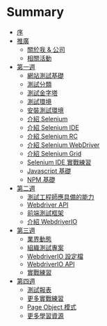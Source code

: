 # Summary

* [序](README.md)
* [推廣]()
  * [關於我 & 公司](promotion/about-me.md)
  * [相關活動](promotion/activity.md)
* [第一週]()
  * [網站測試基礎]()
  * [測試分類](foundation/categories.md)
  * [測試金字塔](foundation/test-pyramid.md)
  * [測試環境](foundation/test-env.md)
  * [安裝測試環境](install/README.md)
  * [介紹 Selenium](selenium/README.md)
  * [介紹 Selenium IDE](selenium/selenium-ide.md)
  * [介紹 Selenium RC](selenium/selenium-rc.md)
  * [介紹 Selenium WebDriver](selenium/webdriver.md)
  * [介紹 Selenium Grid](selenium/selenium-grid.md)
  * [Selenium IDE 實戰練習](practices/ex01.md)
  * [Javascript 基礎]()
  * [NPM 基礎]()
* [第二週]()
  * [測試工程師應具備的能力]()
  * [Webdriver API]()
  * [前端測試框架]()
  * [介紹 WebdriverIO]()
* [第三週]()
  * [業界動態]()
  * [組織測試專案]()
  * [WebdriverIO 設定檔]()
  * [WebdriverIO API]()
  * [實戰練習]()
* [第四週]()
  * [測試報表]()
  * [更多實戰練習]()
  * [Page Object 模式]()
  * [更多學習資源]()

